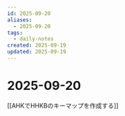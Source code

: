 ```yaml
---
id: 2025-09-20
aliases:
  - 2025-09-20
tags:
  - daily-notes
created: 2025-09-19
updated: 2025-09-19
---
```


# 2025-09-20
[[AHKでHHKBのキーマップを作成する]]
